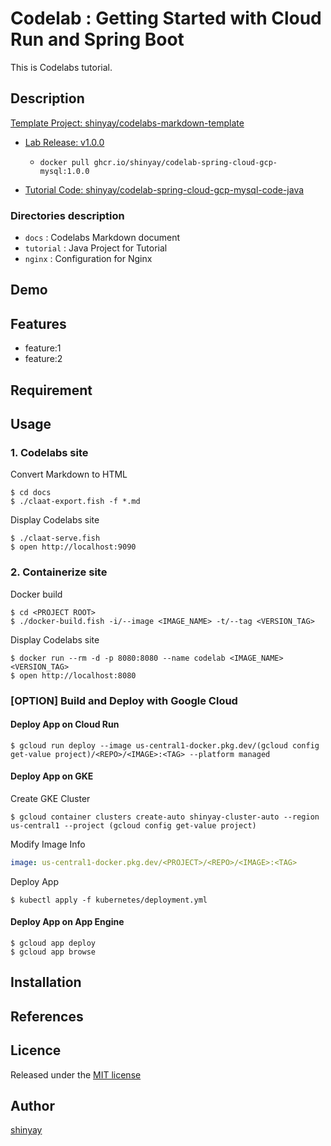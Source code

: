 # Codelab : Getting Started with Cloud Run and Spring Boot

This is Codelabs tutorial.

## Description

[Template Project: shinyay/codelabs-markdown-template](https://github.com/shinyay/codelabs-markdown-template)

- [Lab Release: v1.0.0](https://github.com/users/shinyay/packages/container/package/codelab-spring-cloud-gcp-mysql)
  - `docker pull ghcr.io/shinyay/codelab-spring-cloud-gcp-mysql:1.0.0`

- [Tutorial Code: shinyay/codelab-spring-cloud-gcp-mysql-code-java](https://github.com/shinyay/codelab-spring-cloud-gcp-mysql-code-java)

### Directories description
- `docs` : Codelabs Markdown document
- `tutorial` : Java Project for Tutorial
- `nginx` : Configuration for Nginx

## Demo

## Features

- feature:1
- feature:2

## Requirement

## Usage
### 1. Codelabs site

Convert Markdown to HTML
```
$ cd docs
$ ./claat-export.fish -f *.md
```

Display Codelabs site
```
$ ./claat-serve.fish
$ open http://localhost:9090
```

### 2. Containerize site

Docker build
```
$ cd <PROJECT ROOT>
$ ./docker-build.fish -i/--image <IMAGE_NAME> -t/--tag <VERSION_TAG>
```

Display Codelabs site
```
$ docker run --rm -d -p 8080:8080 --name codelab <IMAGE_NAME><VERSION_TAG>
$ open http://localhost:8080
```

### [OPTION] Build and Deploy with Google Cloud
#### Deploy App on Cloud Run
```
$ gcloud run deploy --image us-central1-docker.pkg.dev/(gcloud config get-value project)/<REPO>/<IMAGE>:<TAG> --platform managed
```

#### Deploy App on GKE
Create GKE Cluster
```
$ gcloud container clusters create-auto shinyay-cluster-auto --region us-central1 --project (gcloud config get-value project)
```

Modify Image Info
```yaml
image: us-central1-docker.pkg.dev/<PROJECT>/<REPO>/<IMAGE>:<TAG>
```

Deploy App
```
$ kubectl apply -f kubernetes/deployment.yml
```

#### Deploy App on App Engine
```
$ gcloud app deploy
$ gcloud app browse
```

## Installation

## References

## Licence

Released under the [MIT license](https://gist.githubusercontent.com/shinyay/56e54ee4c0e22db8211e05e70a63247e/raw/34c6fdd50d54aa8e23560c296424aeb61599aa71/LICENSE)

## Author

[shinyay](https://github.com/shinyay)
